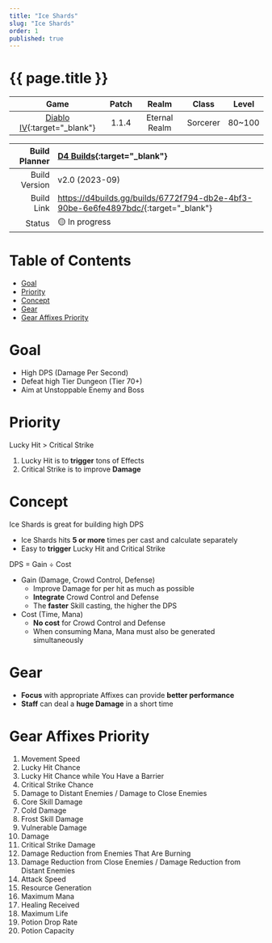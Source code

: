 ```yaml
---
title: "Ice Shards"
slug: "Ice Shards"
order: 1
published: true
---
```


# {{ page.title }} <!-- omit from toc -->

|                             Game                             | Patch |     Realm     |  Class   | Level  |
| :----------------------------------------------------------: | :---: | :-----------: | :------: | :----: |
| [Diablo IV](https://diablo4.blizzard.com/){:target="_blank"} | 1.1.4 | Eternal Realm | Sorcerer | 80~100 |

| Build Planner | [D4 Builds](https://d4builds.gg/){:target="_blank"}                                  |
| ------------: | :----------------------------------------------------------------------------------- |
| Build Version | v2.0 (2023-09)                                                                       |
|    Build Link | <https://d4builds.gg/builds/6772f794-db2e-4bf3-90be-6e6fe4897bdc/>{:target="_blank"} |
|        Status | 🟡 In progress                                                                        |

# Table of Contents <!-- omit from toc -->
- [Goal](#goal)
- [Priority](#priority)
- [Concept](#concept)
- [Gear](#gear)
- [Gear Affixes Priority](#gear-affixes-priority)

# Goal
- High DPS (Damage Per Second)
- Defeat high Tier Dungeon (Tier 70+)
- Aim at Unstoppable Enemy and Boss

# Priority
Lucky Hit > Critical Strike
1. Lucky Hit is to **trigger** tons of Effects
2. Critical Strike is to improve **Damage**

# Concept
Ice Shards is great for building high DPS
- Ice Shards hits **5 or more** times per cast and calculate separately
- Easy to **trigger** Lucky Hit and Critical Strike

DPS = Gain ÷ Cost
- Gain (Damage, Crowd Control, Defense)
  - Improve Damage for per hit as much as possible
  - **Integrate** Crowd Control and Defense
  - The **faster** Skill casting, the higher the DPS
- Cost (Time, Mana)
  - **No cost** for Crowd Control and Defense
  - When consuming Mana, Mana must also be generated simultaneously

# Gear
- **Focus** with appropriate Affixes can provide **better performance**
- **Staff** can deal a **huge Damage** in a short time

# Gear Affixes Priority
1. Movement Speed
2. Lucky Hit Chance
3. Lucky Hit Chance while You Have a Barrier
4. Critical Strike Chance
5. Damage to Distant Enemies / Damage to Close Enemies
6. Core Skill Damage
7. Cold Damage
8. Frost Skill Damage
9. Vulnerable Damage
10. Damage
11. Critical Strike Damage
12. Damage Reduction from Enemies That Are Burning
13. Damage Reduction from Close Enemies /  Damage Reduction from Distant Enemies
14. Attack Speed
15. Resource Generation
16. Maximum Mana
17. Healing Received
18. Maximum Life
19. Potion Drop Rate
20. Potion Capacity
